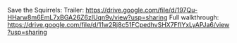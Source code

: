 Save the Squirrels:
Trailer: https://drive.google.com/file/d/197Qu-HHarw8m6EmL7xBGA26Z6zIUqn9v/view?usp=sharing
Full walkthrough: https://drive.google.com/file/d/11w2Rj8c51FCpedhvSHX7FfIYxLyAPJa6/view?usp=sharing
